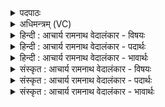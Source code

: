 <details><summary>पदपाठः</summary>

न꣡मः꣢꣯। ते꣣। अग्ने। ओ꣡ज꣢꣯से। गृ꣣ण꣡न्ति꣢। दे꣣व। कृष्ट꣡यः꣢। अ꣡मैः꣢꣯। अ꣣मि꣡त्र꣢म्। अ꣣। मि꣡त्र꣢꣯म्। अ꣣र्द꣡य। १६४८।
</details>

<details><summary>अधिमन्त्रम् (VC)</summary>

- अग्निः
- विरूप आङ्गिरसः
- गायत्री
- षड्जः
</details>

<details><summary>हिन्दी : आचार्य रामनाथ वेदालंकार - विषयः</summary>

प्रथम ऋचा पूर्वार्चिक में ११ क्रमाङ्क पर परमात्मा और राजा को सम्बोधित की गयी थी। यहाँ परमात्मा,राजा और योगिराज को सम्बोधन है।
</details>

<details><summary>हिन्दी : आचार्य रामनाथ वेदालंकार - पदार्थः</summary>

पदार्थान्वयभाषाः -  हे(देव)दान आदि गुणों से युक्त(अग्ने)अग्रनायक परमात्मन्,राजन् वा योगिराज! (ते ओजसे)तुम्हारे बल और प्रताप के लिए(कृष्टयः)मनुष्य(नमः गृणन्ति)नमस्कार करते हैं अर्थात् तुम्हारे बल और प्रताप की प्रशंसा करते हैं। तुम(अमैः)अपने बलों से(अमित्रम्)योग-मार्ग वा जीवन-मार्ग में आते हुए शत्रु को(अर्दय)पीड़ित कर डालो ॥१॥
</details>

<details><summary>हिन्दी : आचार्य रामनाथ वेदालंकार - भावार्थः</summary>

भावार्थभाषाः -  पग-पग पर हमारे निर्धारित लक्ष्य में जो विघ्न आते हैं,वे परमेश्वर की प्रेरणा से,राजा की सहायता से और योग-प्रशिक्षक के योग्य प्रशिक्षण से सरलतापूर्वक दूर किये जा सकते हैं ॥१॥
</details>

<details><summary>संस्कृत : आचार्य रामनाथ वेदालंकार - विषयः</summary>

तत्र प्रथमा ऋक् पूर्वार्चिके ११ क्रमाङ्के परमात्मानं राजानं च सम्बोधिता। अत्र परमात्मा नृपतिः योगिराट् च सम्बोध्यते।
</details>

<details><summary>संस्कृत : आचार्य रामनाथ वेदालंकार - पदार्थः</summary>

पदार्थान्वयभाषाः -  हे(देव)दानादिगुणयुक्त(अग्ने)अग्रणीः परमात्मन् नृपते योगिराड् वा! (ते ओजसे)तव बलाय प्रतापाय च(कृष्टयः)मनुष्याः(नमः गृणन्ति)नमः उच्चारयन्ति,तव बलं प्रतापं च प्रशंसन्तीत्यर्थः। त्वम्(अमैः)स्वकीयैः बलैः(अमित्रम्)योगमार्गे जीवनमार्गे वा समागच्छन्तं शत्रुम्(अर्दय)पीडय ॥१॥
</details>

<details><summary>संस्कृत : आचार्य रामनाथ वेदालंकार - भावार्थः</summary>

भावार्थभाषाः -  पदे पदेऽस्माकं निर्धारिते लक्ष्ये ये विघ्ना आगच्छन्ति ते परमेश्वरस्य प्रेरणया नृपतेः साहाय्येन योगप्रशिक्षकस्य च समुचितेन प्रशिक्षणेन सरलतयैव दूरीकर्तुं शक्यन्ते ॥१॥
</details>